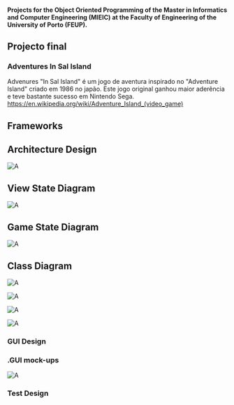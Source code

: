 #### Projects for the Object Oriented Programming of the Master in Informatics and Computer Engineering (MIEIC) at the Faculty of Engineering of the University of Porto (FEUP). 


## Projecto final 

### Adventures In Sal Island

Advenures "In Sal Island" é um jogo de aventura inspirado no "Adventure Island" criado em 1986 no japão.
Este jogo original  ganhou maior aderência e teve bastante sucesso em Nintendo  Sega.
https://en.wikipedia.org/wiki/Adventure_Island_(video_game)


## Frameworks


## Architecture Design



![A](/Check-Point/view.png)





## View State Diagram 




![A](/Check-Point/stateView.png)







## Game State Diagram





![A](/Check-Point/gameSt.png)




## Class Diagram





![A](/Check-Point/main.png)




![A](/Check-Point/model.png)






![A](/Check-Point/View.png)





![A](/Check-Point/controller.png)






### GUI Design
### .GUI mock-ups


![A](/Check-Point/mk.png)



### Test Design







